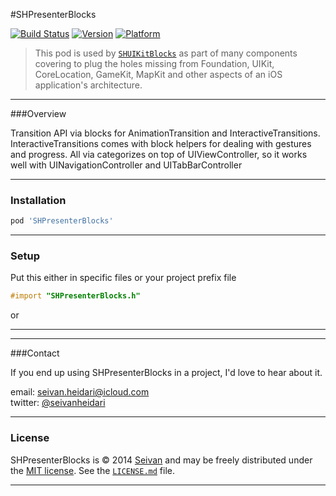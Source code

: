 #SHPresenterBlocks

[![Build Status](https://travis-ci.org/seivan/SHPresenterBlocks.png?branch=master)](https://travis-ci.org/seivan/SHPresenterBlocks)
[![Version](https://cocoapod-badges.herokuapp.com/v/SHPresenterBlocks/badge.png)](http://cocoadocs.org/docsets/SHPresenterBlocks)
[![Platform](https://cocoapod-badges.herokuapp.com/p/SHPresenterBlocks/badge.png)](http://cocoadocs.org/docsets/SHPresenterBlocks)

> This pod is used by [`SHUIKitBlocks`](https://github.com/seivan/SHUIKitBlocks) as part of many components covering to plug the holes missing from Foundation, UIKit, CoreLocation, GameKit, MapKit and other aspects of an iOS application's architecture.

***

###Overview

Transition API via blocks for AnimationTransition and InteractiveTransitions.
InteractiveTransitions comes with block helpers for dealing with gestures and progress.
All via categorizes on top of UIViewController, so it works well with UINavigationController and UITabBarController

***

### Installation

```ruby
pod 'SHPresenterBlocks' 
```

***

### Setup

Put this either in specific files or your project prefix file

```objective-c
#import "SHPresenterBlocks.h"
```
or


***

***

###Contact


If you end up using SHPresenterBlocks in a project, I'd love to hear about it.

email: [seivan.heidari@icloud.com](mailto:seivan.heidari@icloud.com)  
twitter: [@seivanheidari](https://twitter.com/seivanheidari)

***

### License

SHPresenterBlocks is © 2014 [Seivan](http://www.github.com/seivan) and may be freely
distributed under the [MIT license](http://opensource.org/licenses/MIT).
See the [`LICENSE.md`](https://github.com/seivan/SHPresenterBlocks/blob/master/LICENSE.md) file.

*** 